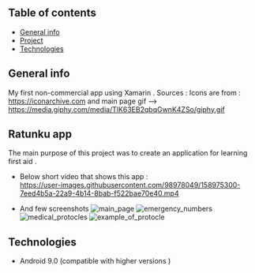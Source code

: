 ## Table of contents
* [General info](#general-info)
* [Project](#project)
* [Technologies](#technologies)



## General info
My first non-commercial app using Xamarin . 
Sources : Icons are from : https://iconarchive.com and main page gif --> https://media.giphy.com/media/TlK63EB2qbqGwnK4ZSo/giphy.gif


## Ratunku app
The main purpose of this project was to create an application for learning first aid .
* Below short video that shows this app :\
https://user-images.githubusercontent.com/98978049/158975300-7eed4b5a-22a9-4b14-8bab-f522bae70e40.mp4



* And few screenshots
![main_page](https://user-images.githubusercontent.com/98978049/158972951-663d7fbb-cfbe-4ca0-b026-12407654f414.png)
![emergency_numbers](https://user-images.githubusercontent.com/98978049/158973010-491d77ed-5019-46dc-9296-23189ae46ad6.png)
![medical_protocles](https://user-images.githubusercontent.com/98978049/158973064-48434ea2-6e0d-485e-b86e-688a99a78b55.png)
![example_of_protocle](https://user-images.githubusercontent.com/98978049/158973094-fff23bd2-0e8d-43de-871d-af6abaa7b2d3.png)

## Technologies
* Android 9.0 (compatible with higher versions )
